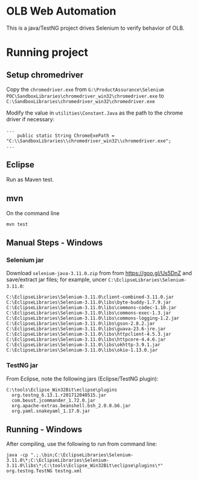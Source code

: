 # OLB Web Automation

This is a java/TestNG project drives Selenium to verify behavior of OLB.

# Running project

## Setup chromedriver

Copy the `chromedriver.exe` from `G:\ProductAssurance\Selenium POC\SandboxLibraries\chromedriver_win32\chromedriver.exe` to `C:\SandboxLibraries\chromedriver_win32\chromedriver.exe`

Modify the value in `utilities\Constant.Java` as the path to the chrome driver if necessary:

```
...
	public static String ChromeExePath =  "C:\\SandboxLibraries\\chromedriver_win32\\chromedriver.exe";
...
```

## Eclipse

Run as Maven test.

## mvn

On the command line

```
mvn test
```

## Manual Steps - Windows

### Selenium jar

Download `selenium-java-3.11.0.zip` from from https://goo.gl/Us5DnZ and save/extract jar files; for example, uncer `C:\EclipseLibraries\Selenium-3.11.0`:

```
C:\EclipseLibraries\Selenium-3.11.0\client-combined-3.11.0.jar
C:\EclipseLibraries\Selenium-3.11.0\libs\byte-buddy-1.7.9.jar
C:\EclipseLibraries\Selenium-3.11.0\libs\commons-codec-1.10.jar
C:\EclipseLibraries\Selenium-3.11.0\libs\commons-exec-1.3.jar
C:\EclipseLibraries\Selenium-3.11.0\libs\commons-logging-1.2.jar
C:\EclipseLibraries\Selenium-3.11.0\libs\gson-2.8.2.jar
C:\EclipseLibraries\Selenium-3.11.0\libs\guava-23.6-jre.jar
C:\EclipseLibraries\Selenium-3.11.0\libs\httpclient-4.5.3.jar
C:\EclipseLibraries\Selenium-3.11.0\libs\httpcore-4.4.6.jar
C:\EclipseLibraries\Selenium-3.11.0\libs\okhttp-3.9.1.jar
C:\EclipseLibraries\Selenium-3.11.0\libs\okio-1.13.0.jar
```

### TestNG jar

From Eclipse, note the following jars (Eclipse/TestNG plugin):

```
C:\tools\Eclipse_Win32Bit\eclipse\plugins
  org.testng_6.13.1.r201712040515.jar
  com.beust.jcommander_1.72.0.jar
  org.apache-extras.beanshell.bsh_2.0.0.b6.jar
  org.yaml.snakeyaml_1.17.0.jar
```

## Running - Windows

After compiling, use the following to run from command line:

```
java -cp ".;.\bin;C:\EclipseLibraries\Selenium-3.11.0\*;C:\EclipseLibraries\Selenium-3.11.0\libs\*;C:\tools\Eclipse_Win32Bit\eclipse\plugins\*" org.testng.TestNG testng.xml
```

